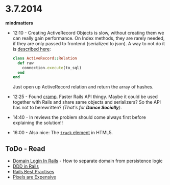 # 3.7.2014

**mindmatters**

- 12:10 - Creating ActiveRecord Objects is slow, without creating them we can really gain performance. On Index methods, they are rarely needed, if they are only passed to frontend (serialized to json). A way to not do it is [described here](http://www.manas.com.ar/ary/2012/10/05/avoiding-activerecord-instance-creation-to-boost-performance/):

    ```ruby
    class ActiveRecord::Relation
      def raw
        connection.execute(to_sql)
      end
    end
    ```

    Just open up ActiveRecord relation and return the array of hashes.

- 12:25 - Found [cramp](http://cramp.in/). Faster Rails API thingy. Maybe it could be used together with Rails and share same objects and serializers? So the API has not to berewritten? *(That's for **Dance Socially**)*.

- 14:40 - In reviews the problem should come always first before explaining the solution!!

- 16:00 - Also nice: The [`track` element](http://www.sitepoint.com/comprehensive-look-html5-track-element/?utm_source=html5weekly&utm_medium=email) in HTML5.



## ToDo - Read

- [Domain Login In Rails](http://www.smashingboxes.com/domain-logic-in-rails/) - How to separate domain from persistence logic
- [DDD in Rails](http://www.sitepoint.com/ddd-for-rails-developers-part-1-layered-architecture/)
- [Rails Best Practises](https://jlamadrid.atlassian.net/wiki/display/dev/Rails+Patterns+and+Best+Practices)
- [Pixels are Expensive](http://aerotwist.com/blog/pixels-are-expensive/)
